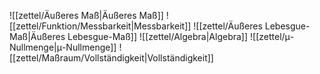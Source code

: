 ![[zettel/Äußeres Maß|Äußeres Maß]]
![[zettel/Funktion/Messbarkeit|Messbarkeit]]
![[zettel/Äußeres Lebesgue-Maß|Äußeres Lebesgue-Maß]]
![[zettel/Algebra|Algebra]]
![[zettel/μ-Nullmenge|μ-Nullmenge]]
![[zettel/Maßraum/Vollständigkeit|Vollständigkeit]]